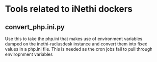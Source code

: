 # Tools related to iNethi dockers

 ## convert_php.ini.py
 Use this to take the php.ini that makes use of environment variables dumped on the inethi-radiusdesk instance  and convert them into fixed values in a php.ini file. This is needed as the cron jobs fail to pull through enviropnment variables
 